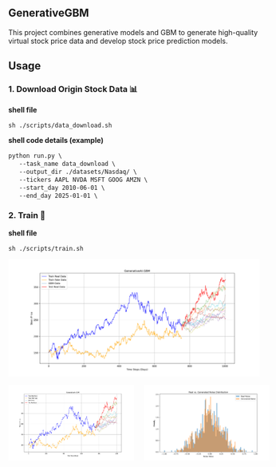 ## GenerativeGBM
This project combines generative models and GBM to generate high-quality virtual stock price data and develop stock price prediction models.

## Usage
### 1. Download Origin Stock Data 📊 
**shell file**
```
sh ./scripts/data_download.sh
```
**shell code details (example)**
```
python run.py \
   --task_name data_download \
   --output_dir ./datasets/Nasdaq/ \
   --tickers AAPL NVDA MSFT GOOG AMZN \
   --start_day 2010-06-01 \
   --end_day 2025-01-01 \
```

### 2. Train 📑
**shell file**
```
sh ./scripts/train.sh
```
![Framework](./assets/result_sample(MSFT).png)

<div style="display: flex; gap: 20px;">
  <img src="./assets/result_sample(MSFT).png" style="width: 50%;">
  <img src="./assets/result_sample_noise_distribution(MSFT).png" style="width: 50%;">
</div>
